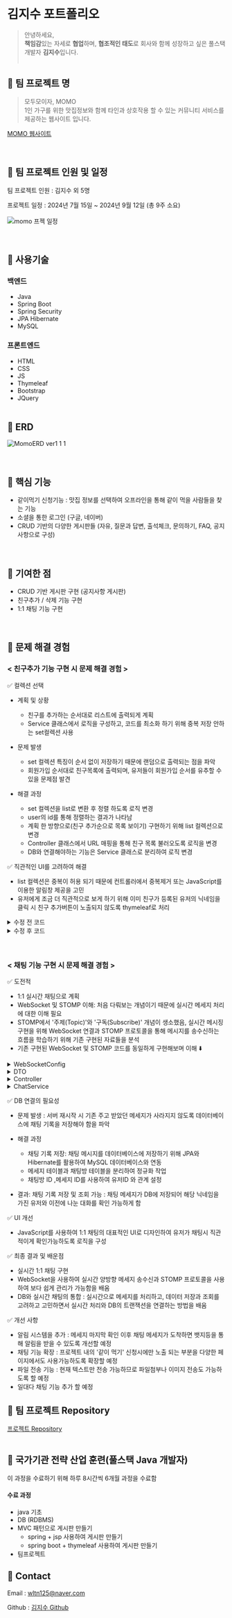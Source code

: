 # 김지수 포트폴리오
> 안녕하세요, <br>
**책임감**있는 자세로 **협업**하며, **협조적인 태도**로 회사와 함께 성장하고 싶은 풀스택 개발자 **김지수**입니다.
<br><br>

## 📁 팀 프로젝트 명

> 모두모이자, MOMO <br>
 1인 가구를 위한 맛집정보와 함께 타인과 상호작용 할 수 있는 커뮤니티 서비스를 제공하는 웹사이트 입니다.


[MOMO 웹사이트](http://momo2gather.com/member/welcome) <br><br><br>



## 📁 팀 프로젝트 인원 및 일정
   팀 프로젝트 인원  :  김지수 외 5명 <br>

  프로젝트 일정  :  2024년 7월 15일 ~ 2024년 9월 12일 (총 9주 소요) <br><br>
	 ![momo 프젝 일정](https://github.com/user-attachments/assets/15151a42-95b9-4c11-b051-6695cd882b7c) <br><br><br>


 

## 📁 사용기술

### 백엔드
- Java
- Spring Boot
- Spring Security
- JPA Hibernate
- MySQL

### 프론트엔드
- HTML
- CSS
- JS
- Thymeleaf
- Bootstrap
- JQuery  <br><br>

## 📁 ERD

![MomoERD ver1 1 1](https://github.com/user-attachments/assets/03c2f539-77ab-4d4f-a620-b0aa46e47a1a) <br><br><br>


## 📁 핵심 기능

- 같이먹기 신청기능  :  맛집 정보를 선택하여 오프라인을 통해 같이 먹을 사람들을 찾는 기능
- 소셜을 통한 로그인 (구글, 네이버) 
- CRUD 기반의 다양한 게시판들 (자유, 질문과 답변, 출석체크, 문의하기, FAQ, 공지사항으로 구성)
  <br><br><br>


## 📁 기여한 점

- CRUD 기반 게시판 구현 (공지사항 게시판) <br>
- 친구추가 / 삭제 기능 구현 <br>
- 1:1 채팅 기능 구현 <br><br><br>



## 📁 문제 해결 경험
### < 친구추가 기능 구현 시 문제 해결 경험 >

✅ 컬렉션 선택
- 계획 및 상황
	- 친구를 추가하는 순서대로 리스트에 출력되게 계획
	- Service 클래스에서 로직을 구성하고, 코드를 최소화 하기 위해 중복 저장 안하는 set컬렉션 사용
   
- 문제 발생
	- set 컬렉션 특징이 순서 없이 저장하기 때문에 랜덤으로 출력되는 점을 파악
 	- 회원가입 순서대로 친구목록에 출력되며, 유저들이 회원가입 순서를 유추할 수 있을 문제점 발견

- 해결 과정
	- set 컬렉션을 list로 변환 후 정렬 하도록 로직 변경
	- user의 id를 통해 정렬하는 결과가 나타남
	- 계획 한 방향으로(친구 추가순으로 목록 보이기) 구현하기 위해 list 컬렉션으로 변경
	- Controller 클래스에서 URL 매핑을 통해 친구 목록 불러오도록 로직을 변경
   	- DB와 연결해야하는 기능은 Service 클래스로 분리하여 로직 변경

✅ 직관적인 UI를 고려하여 해결
- list 컬렉션은 중복이 허용 되기 때문에 컨트롤러에서 중복제거 또는 JavaScript를 이용한 알림창 제공을 고민
- 유저에게 조금 더 직관적으로 보게 하기 위해 이미 친구가 등록된 유저의 닉네임을 클릭 시 친구 추가버튼이 노출되지 않도록 thymeleaf로 처리<br>


<details>
 <summary>수정 전 코드</summary>


 ![스크린샷(19)](https://github.com/user-attachments/assets/2c41acef-0fe2-43bc-8aa9-72b304362fe1)

 
</details>


<details>
 <summary>수정 후 코드</summary>

 ## FriendService 클래스 수정 
 
 
    public void createFriend(String myid, Member friendMemeber) {		
      	Optional<Member> me = this.memberRepository.findBymemberid(myid); //내 아이디 저장
	 Member mymember = me.get(); //내 정보 가져와서 member 타입으로 객체 생성 
         mymember.getFriend().add(friendMemeber); //친구객체를 list 컬렉션에 저장 
	 this.memberRepository.save(mymember);
		 }
## freePosting_list.html 

친구 추가 기능은 닉네임이 노출 되는 모든 곳에서 가능하도록 구현 <br>
대표적으로 freePosting 을 참고해주시기 바랍니다.<br>

![freePosting_list](https://github.com/user-attachments/assets/b421ef86-d737-4254-83cc-4a6dd59ad2db)

구현 페이지입니다.

친구 추가 전

![친구추가 전](https://github.com/user-attachments/assets/1c6fc5ae-768f-494e-9503-56c067356c45)

친구 추가 후
![친구 추가 후](https://github.com/user-attachments/assets/95a43033-5326-40af-9169-34bff0603739)


</details>
<br><br>

### < 채팅 기능 구현 시 문제 해결 경험 >

✅ 도전적
- 1:1 실시간 채팅으로 계획
- WebSocket 및 STOMP 이해: 처음 다뤄보는 개념이기 때문에 실시간 메세지 처리에 대한 이해 필요
- STOMP에서 '주제(Topic)'와 '구독(Subscribe)' 개념이 생소했음, 실시간 메시징 구현을 위해 WebSocket 연결과 STOMP 프로토콜을 통해 메시지를 송수신하는 흐름을 학습하기 위해 기존 구현된 자료들을 분석
- 기존 구현된 WebSocket 및 STOMP 코드를 동일하게 구현해보며 이해 ⬇️
	
<details>
 <summary>WebSocketConfig</summary>

	@Configuration
	@EnableWebSocketMessageBroker
	public class WebsocketConfig implements WebSocketMessageBrokerConfigurer{
	@Override
	public void registerStompEndpoints(StompEndpointRegistry registry) {
		
		//stomp 접속 url -> /ws/chat
		registry.addEndpoint("/ws/chat")   //연결될 엔드 포인트
		.setAllowedOriginPatterns("*")
		.withSockJS();   //SocketJS 를 연결한다는 설정
	}
	@Override
    public void configureMessageBroker(MessageBrokerRegistry registry) {

		//메세지를 구독하는 요청 url -> 메세지 받을 때
	registry.enableSimpleBroker("/queue", "/topic");

	//메세지를 발행하는 요청 url -> 메세지를 보낼 때
	registry.setApplicationDestinationPrefixes("/app");
	}

	} 
</details>

  <details>

<summary> DTO </summary>

 ChatRoom

	@Getter
	@Setter
	@NoArgsConstructor
	@Entity
	public class ChatRoom {

	@Id
	private String roomId; //방 번호
	private String roomName; //방 이름
	
	//채팅 방 생성
	public static ChatRoom create(String name) {
		ChatRoom room = new ChatRoom();
		room.roomId = UUID.randomUUID().toString();  //랜덤으로 받을 번호
		room.roomName = name;
		return room;
	}
	}

ChatMessage

	@Getter
	@Setter
	@NoArgsConstructor
	@AllArgsConstructor
	public class ChatMessage {
	//메세지 타입 : 입장, 채팅
	public enum MessageType{
		ENTER, TALK
	}
	private MessageType type; //메세지 타입
	private String roomId;  // 방번호
	private String sender;  // 메세지 보낸 사람
	private String message;  // 메세지
	}



 
</details>

<details>
 <summary> Controller </summary>
	

ChatController

	@RequiredArgsConstructor
	@Controller
	@RequestMapping("/chat")
	public class ChatController {	
 	private final ChatService chatService;

	//채팅 리스트 화면
	@GetMapping("/room")
	public String rooms(Model model) {
		return "/chat/room";
	}
	
	//채팅방 생성
	@PostMapping("/room")
	@ResponseBody
	public ChatRoom createRoom(@RequestParam(value = "name") String name) {
		return chatService.createRoom(name);
	}

	//모든 채팅방 목록 반환
	@GetMapping("/rooms")
	@ResponseBody
	public List<ChatRoom> room(){
		return chatService.findAllRoom();
	}
	
	//채팅방 입장 화면
	@GetMapping("/room/enter/{roomId}")
	public String roomDetail(Model model, @PathVariable("roomId") String roomId){
		model.addAttribute("roomId", roomId);
		return "/chat/roomdetail";
	}
	
	//특정 채팅방 조회
	@GetMapping("/room/{roomId}")
	@ResponseBody
	public ChatRoom roomInfo(@PathVariable("roomId") String roomId) {
		return chatService.findById(roomId);
	}
	
	}

MessageController

	@RestController
	@RequiredArgsConstructor
	public class MessageController {
	private final ChatService chatService;
	private final SimpMessageSendingOperations sendingOperations;
	
	@MessageMapping("/chat/message")
	public void enter(ChatMessage message) {
		if(ChatMessage.MessageType.ENTER.equals(message.getType())) {
			message.setMessage(message.getSender() + "님이 입장하였습니다");
		}
		sendingOperations.convertAndSend("/topic/chat/room/"+message.getRoomId(),message);
	}
	
	}


</details>
<details>
<summary> ChatService </summary>
		
	@Slf4j
	@RequiredArgsConstructor
	@Service
	public class ChatService {
	private Map<String, ChatRoom> chatRooms;
	@PostConstruct   //해당 어노테이션은 의존성 주입이 이루어진 후 초기화 작업이 필요한 메소드에 사용됨
	private void init() {
		chatRooms = new LinkedHashMap<>();
	}
	
	//채팅방 불러오기
	public List<ChatRoom> findAllRoom(){
		
		//채팅방 최근 생성 순으로 반환
		List<ChatRoom> result = new ArrayList<>(chatRooms.values());
		Collections.reverse(result);
		return result;	
	}
	//채팅방 하나 불러오기
	public ChatRoom findById(String roomId) {
		return chatRooms.get(roomId);
	}
	
	
	
	//채팅방 생성
	public ChatRoom createRoom(String name) {
		ChatRoom chatRoom = ChatRoom.create(name);
		chatRooms.put(chatRoom.getRoomId(), chatRoom);
		return chatRoom ;
	}	
	} 
</details>




✅ DB 연결의 필요성
- 문제 발생 : 서버 재시작 시 기존 주고 받았던 메세지가 사라지지 않도록 데이터베이스에 채팅 기록을 저장해야 함을 파악
- 해결 과정
	- 채팅 기록 저장: 채팅 메시지를 데이터베이스에 저장하기 위해 JPA와 Hibernate를 활용하여 MySQL 데이터베이스와 연동
	- 메세지 테이블과 채팅방 테이블을 분리하여 정규화 작업
	- 채팅방 ID ,메세지 ID를 사용하여 유저ID 와 관계 설정
  
- 결과: 채팅 기록 저장 및 조회 가능 : 채팅 메세지가 DB에 저장되어 해당 닉네임을 가진 유저와 이전에 나눈 대화를 확인 가능하게 함 

  	

✅ UI 개선
- JavaScript를 사용하여 1:1 채팅의 대표적인 UI로 디자인하여 유저가 채팅시 직관적이게 확인가능하도록 로직을 구성

✅ 최종 결과 및 배운점 
- 실시간 1:1 채팅 구현
- WebSocket을 사용하여 실시간 양방향 메세지 송수신과 STOMP 프로토콜을 사용하여 보다 쉽게 관리가 가능함을 배움
- DB와 실시간 채팅의 통합 : 실시간으로 메세지를 처리하고, 데이터 저장과 조회를 고려하고 고민하면서 실시간 처리와 DB의 트랜잭션을 연결하는 방법을 배움
  

✅ 개선 사항
- 알림 시스템을 추가 : 메세지 마지막 확인 이후 채팅 메세지가 도착하면 뱃지등을 통해 알림을 받을 수 있도록 개선할 예정
- 채팅 기능 확장 : 프로젝트 내의 '같이 먹기' 신청시에만 노출 되는 부분을 다양한 페이지에서도 사용가능하도록 확장할 예정
- 파일 전송 기능 : 현재 텍스트만 전송 가능하므로 파일첨부나 이미지 전송도 가능하도록 할 예정
- 일대다 채팅 기능 추가 할 예정



## 📁 팀 프로젝트 Repository
[프로젝트 Repository](https://github.com/Soooooo127/PROJECT-MOMO.git) <br><br>


## 📁 국가기관 전략 산업 훈련(풀스택 Java 개발자)
이 과정을 수료하기 위해 하루 8시간씩 6개월 과정을 수료함<br>
#### 수료 과정

- java 기초<br>
- DB (RDBMS)<br>
- MVC 패턴으로 게시판 만들기 <br>
	- spring + jsp 사용하여 게시판 만들기 <br>
	- spring boot + thymeleaf 사용하여 게시판 만들기 <br>
- 팀프로젝트



## 📁 Contact
Email : wltn125@naver.com

Github : [김지수 Github](https://github.com/Soooooo127)

